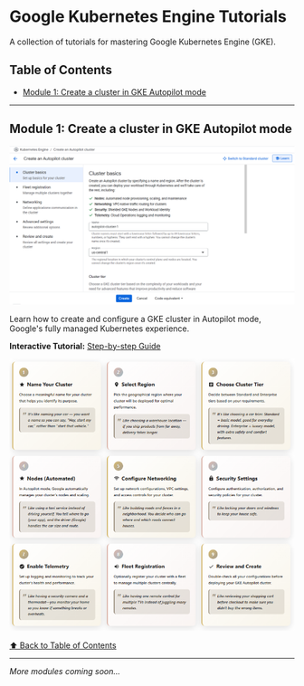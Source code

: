 # Google Kubernetes Engine Tutorials

A collection of tutorials for mastering Google Kubernetes Engine (GKE).

## Table of Contents

- [Module 1: Create a cluster in GKE Autopilot mode](#module-1-create-a-cluster-in-gke-autopilot-mode)

---

## Module 1: Create a cluster in GKE Autopilot mode

<div align="center">

![GKE Autopilot Cluster Creation](https://github.com/nbahador/Google_Kubernetes_Engine_Tutorials/blob/main/assets/Create_a_cluster_in_GKE_Autopilot_mode.png)

</div>

Learn how to create and configure a GKE cluster in Autopilot mode, Google's fully managed Kubernetes experience.

**Interactive Tutorial:** [Step-by-step Guide](https://nbahador.github.io/Google_Kubernetes_Engine_Tutorials/assets/Create_a_cluster_in_GKE_Autopilot_mode_infographic.html)

![Interactive Tutorial](https://github.com/nbahador/Google_Kubernetes_Engine_Tutorials/blob/main/assets/Create_a_cluster_in_GKE_Autopilot_mode_Intuitive_Explanation.png)

[⬆️ Back to Table of Contents](#table-of-contents)

---

*More modules coming soon...*
